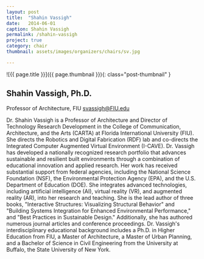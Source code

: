 ```yaml
---
layout: post
title:  "Shahin Vassigh"
date:   2014-06-01
caption: Shahin Vassigh
permalink: /shahin-vassigh
project: true
category: chair
thumbnail: assets/images/organizers/chairs/sv.jpg

---
```

![{{ page.title }}]({{ page.thumbnail }}){: class="post-thumbnail" }

## Shahin Vassigh, Ph.D.
Professor of Architecture, FIU
svassigh@FIU.edu


Dr. Shahin Vassigh is a Professor of Architecture and Director of Technology Research Development in the College of Communication, Architecture, and the Arts (CARTA) at Florida International University (FIU). She directs the Robotics and Digital Fabrication (RDF) lab and co-directs the Integrated Computer Augmented Virtual Environment (I-CAVE). Dr. Vassigh has developed a nationally recognized research portfolio that advances sustainable and resilient built environments through a combination of educational innovation and applied research. Her work has received substantial support from federal agencies, including the National Science Foundation (NSF), the Environmental Protection Agency (EPA), and the U.S. Department of Education (DOE). She integrates advanced technologies, including artificial intelligence (AI), virtual reality (VR), and augmented reality (AR), into her research and teaching. She is the lead author of three books, "Interactive Structures: Visualizing Structural Behavior" and "Building Systems Integration for Enhanced Environmental Performance," and "Best Practices in Sustainable Design." Additionally, she has authored numerous journal articles and conference proceedings. Dr. Vassigh's interdisciplinary educational background includes a Ph.D. in Higher Education from FIU, a Master of Architecture, a Master of Urban Planning, and a Bachelor of Science in Civil Engineering from the University at Buffalo, the State University of New York.